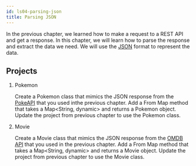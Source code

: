 ```yaml
---
id: ls04-parsing-json
title: Parsing JSON
---
```


In the previous chapter, we learned how to make a request to a REST API and get a response. In this chapter, we will learn how to parse the response and extract the data we need. We will use the [JSON](https://www.json.org/json-en.html) format to represent the data. 

## Projects

1. Pokemon
   
   Create a Pokemon class that mimics the JSON response from the [PokeAPI](https://pokeapi.co/) that you used inthe previous chapter. Add a From Map method that takes a Map<String, dynamic> and returns a Pokemon object. Update the project from previous chapter to use the Pokemon class.

2. Movie
   
   Create a Movie class that mimics the JSON response from the [OMDB API](http://www.omdbapi.com/) that you used in the previous chapter. Add a From Map method that takes a Map<String, dynamic> and returns a Movie object. Update the project from previous chapter to use the Movie class.